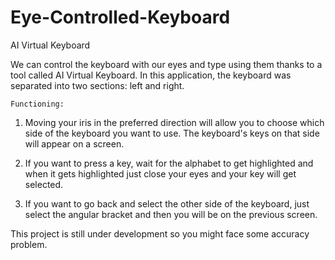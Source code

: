 # Eye-Controlled-Keyboard



AI Virtual Keyboard

We can control the keyboard with our eyes and type using them thanks to a tool called AI Virtual Keyboard. In this application, the keyboard was separated into two sections: left and right.


	Functioning:
1.	Moving your iris in the preferred direction will allow you to choose which side of the keyboard you want to use. The keyboard's keys on that side will appear on a screen.

2.	If you want to press a key, wait for the alphabet to get highlighted and when it gets highlighted just close your eyes and your key will get selected.

3.	If you want to go back and select the other side of the keyboard, just select the angular bracket and then you will be on the previous screen.

This project is still under development so you might face some accuracy problem. 



